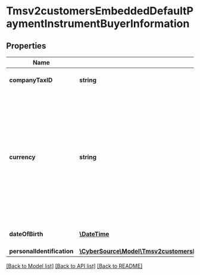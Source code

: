 # Tmsv2customersEmbeddedDefaultPaymentInstrumentBuyerInformation

## Properties
Name | Type | Description | Notes
------------ | ------------- | ------------- | -------------
**companyTaxID** | **string** | Company&#39;s tax identifier. This is only used for eCheck service. | [optional] 
**currency** | **string** | Currency used for the order. Use the three-character I[ISO Standard Currency Codes.](http://apps.cybersource.com/library/documentation/sbc/quickref/currencies.pdf)  For an authorization reversal (&#x60;reversalInformation&#x60;) or a capture (&#x60;processingOptions.capture&#x60; is set to &#x60;true&#x60;), you must use the same currency that you used in your payment authorization request.  #### DCC for First Data Your local currency. For details, see the &#x60;currency&#x60; field description in [Dynamic Currency Conversion For First Data Using the SCMP API](http://apps.cybersource.com/library/documentation/dev_guides/DCC_FirstData_SCMP/DCC_FirstData_SCMP_API.pdf). | [optional] 
**dateOfBirth** | [**\DateTime**](\DateTime.md) | Date of birth of the customer. Format: YYYY-MM-DD | [optional] 
**personalIdentification** | [**\CyberSource\Model\Tmsv2customersEmbeddedDefaultPaymentInstrumentBuyerInformationPersonalIdentification[]**](Tmsv2customersEmbeddedDefaultPaymentInstrumentBuyerInformationPersonalIdentification.md) |  | [optional] 

[[Back to Model list]](../README.md#documentation-for-models) [[Back to API list]](../README.md#documentation-for-api-endpoints) [[Back to README]](../README.md)


